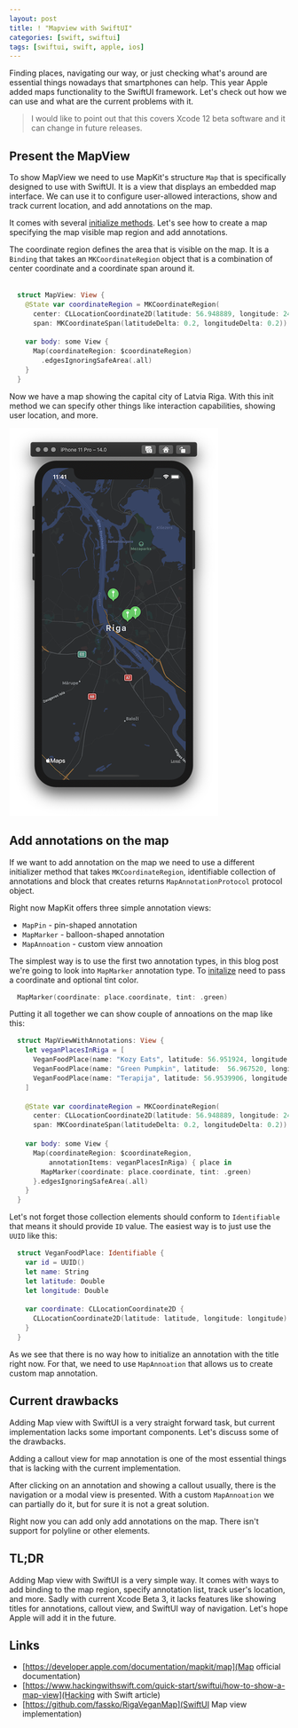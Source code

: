 ```yaml
---
layout: post
title: ! "Mapview with SwiftUI"
categories: [swift, swiftui]
tags: [swiftui, swift, apple, ios]
---
```


Finding places, navigating our way, or just checking what's around are essential things nowadays that smartphones can help. This year Apple added maps functionality to the SwiftUI framework. Let's check out how we can use and what are the current problems with it.

> I would like to point out that this covers Xcode 12 beta software and it can change in future releases.

<!--more-->

## Present the MapView

To show MapView we need to use MapKit's structure `Map` that is specifically designed to use with SwiftUI. It is a view that displays an embedded map interface. We can use it to configure user-allowed interactions, show and track current location, and add annotations on the map.

It comes with several [initialize methods](https://developer.apple.com/documentation/mapkit/map). Let's see how to create a map specifying the map visible map region and add annotations.

The coordinate region defines the area that is visible on the map. It is a `Binding` that takes an `MKCoordinateRegion` object that is a combination of center coordinate and a coordinate span around it.

```swift

  struct MapView: View {
    @State var coordinateRegion = MKCoordinateRegion(
      center: CLLocationCoordinate2D(latitude: 56.948889, longitude: 24.106389),
      span: MKCoordinateSpan(latitudeDelta: 0.2, longitudeDelta: 0.2))
    
    var body: some View {
      Map(coordinateRegion: $coordinateRegion)
        .edgesIgnoringSafeArea(.all)
    }
  }

```

Now we have a map showing the capital city of Latvia Riga. With this init method we can specify other things like interaction capabilities, showing user location, and more.

![SwiftUI Map view](/assets/img/swiftui-map/mapview.png)

## Add annotations on the map

If we want to add annotation on the map we need to use a different initializer method that takes `MKCoordinateRegion`, identifiable collection of annotations and block that creates returns `MapAnnotationProtocol` protocol object.

Right now MapKit offers three simple annotation views:

* `MapPin` - pin-shaped annotation
* `MapMarker` - balloon-shaped annotation
* `MapAnnoation` - custom view annoation

The simplest way is to use the first two annotation types, in this blog post we're going to look into `MapMarker` annotation type. To [initalize](https://developer.apple.com/documentation/mapkit/mapmarker/3601335-init) need to pass a coordinate and optional tint color.

```swift
  MapMarker(coordinate: place.coordinate, tint: .green)
```

Putting it all together we can show couple of annoations on the map like this:

```swift
  struct MapViewWithAnnotations: View {
    let veganPlacesInRiga = [
      VeganFoodPlace(name: "Kozy Eats", latitude: 56.951924, longitude: 24.125584),
      VeganFoodPlace(name: "Green Pumpkin", latitude:  56.967520, longitude: 24.105760),
      VeganFoodPlace(name: "Terapija", latitude: 56.9539906, longitude: 24.13649290000000)
    ]
    
    @State var coordinateRegion = MKCoordinateRegion(
      center: CLLocationCoordinate2D(latitude: 56.948889, longitude: 24.106389),
      span: MKCoordinateSpan(latitudeDelta: 0.2, longitudeDelta: 0.2))
    
    var body: some View {
      Map(coordinateRegion: $coordinateRegion,
          annotationItems: veganPlacesInRiga) { place in
        MapMarker(coordinate: place.coordinate, tint: .green)
      }.edgesIgnoringSafeArea(.all)
    }
  }
```

Let's not forget those collection elements should conform to `Identifiable` that means it should provide `ID` value. The easiest way is to just use the `UUID` like this:

```swift
  struct VeganFoodPlace: Identifiable {
    var id = UUID()
    let name: String
    let latitude: Double
    let longitude: Double
    
    var coordinate: CLLocationCoordinate2D {
      CLLocationCoordinate2D(latitude: latitude, longitude: longitude)
    }
  }
```

As we see that there is no way how to initialize an annotation with the title right now. For that, we need to use `MapAnnoation` that allows us to create custom map annotation.

## Current drawbacks

Adding Map view with SwiftUI is a very straight forward task, but current implementation lacks some important components. Let's discuss some of the drawbacks.

Adding a callout view for map annotation is one of the most essential things that is lacking with the current implementation.

After clicking on an annotation and showing a callout usually, there is the navigation or a modal view is presented. With a custom `MapAnnoation` we can partially do it, but for sure it is not a great solution.

Right now you can add only add annotations on the map. There isn't support for polyline or other elements.
  
## TL;DR

Adding Map view with SwiftUI is a very simple way. It comes with ways to add binding to the map region, specify annotation list, track user's location, and more. Sadly with current Xcode Beta 3, it lacks features like showing titles for annotations, callout view, and SwiftUI way of navigation. Let's hope Apple will add it in the future.

## Links

* [https://developer.apple.com/documentation/mapkit/map](Map official documentation)
* [https://www.hackingwithswift.com/quick-start/swiftui/how-to-show-a-map-view](Hacking with Swift article)
* [https://github.com/fassko/RigaVeganMap](SwiftUI Map view implementation)